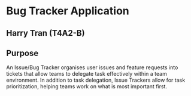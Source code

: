 # Bug Tracker Application

## Harry Tran (T4A2-B)

## Purpose

An Issue/Bug Tracker organises user issues and feature requests into tickets that allow teams to delegate task effectively within a team environment. In addition to task delegation, Issue Trackers allow for task prioritization, helping teams work on what is most important first.